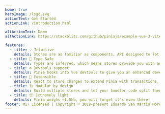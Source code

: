 ```yaml
---
home: true
heroImage: /logo.svg
actionText: Get Started
actionLink: /introduction.html

altActionText: Demo
altActionLink: https://stackblitz.com/github/piniajs/example-vue-3-vite

features:
  - title: 💡 Intuitive
    details: Stores are as familiar as components. API designed to let you write well organized stores.
  - title: 🔑 Type Safe
    details: Types are inferred, which means stores provide you with autocompletion even in JavaScript!
  - title: ⚙️ Devtools support
    details: Pinia hooks into Vue devtools to give you an enhanced development experience in both Vue 2 and Vue 3.
  - title: 🔌 Extensible
    details: React to store changes to extend Pinia with transactions, local storage synchronization, etc.
  - title: 🏗 Modular by design
    details: Build multiple stores and let your bundler code split them automatically.
  - title: 📦 Extremely light
    details: Pinia weighs ~1.5kb, you will forget it's even there!
footer: MIT Licensed | Copyright © 2019-present Eduardo San Martin Morote
---
```


<ClientOnly>
  <ThemeToggle/>
  <!-- <TestStore/> -->
</ClientOnly>

<HomeSponsors />

<script setup>
import HomeSponsors from './.vitepress/components/HomeSponsors.vue'
import ThemeToggle from './.vitepress/components/ThemeToggle.vue'
// import TestStore from './.vitepress/components/TestStore.vue'
</script>
